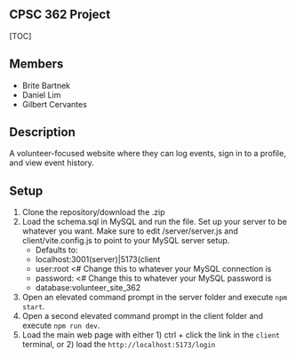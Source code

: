 ## CPSC 362 Project
[TOC]

## Members
- Brite Bartnek
- Daniel Lim
- Gilbert Cervantes

## Description
A volunteer-focused website where they can log events, sign in to a profile, and view event history.

## Setup
1. Clone the repository/download the .zip
1. Load the schema.sql in MySQL and run the file. Set up your server to be whatever you want. Make sure to edit /server/server.js and client/vite.config.js to point to your MySQL server setup.
   - Defaults to:
   - localhost:3001(server)|5173(client
   - user:root <# Change this to whatever your MySQL connection is
   - password: <# Change this to whatever your MySQL password is
   - database:volunteer_site_362
1. Open an elevated command prompt in the server folder and execute `npm start`.
1. Open a second elevated command prompt in the client folder and execute `npm run dev`.
1. Load the main web page with either 1) ctrl + click the link in the `client` terminal, or 2) load the `http://localhost:5173/login`
